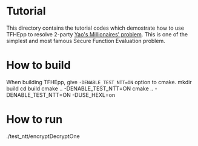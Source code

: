 # Tutorial

This directory contains the tutorial codes which demostrate how to use TFHEpp to resolve 2-party [Yao's Millionaires' problem](https://en.wikipedia.org/wiki/Yao%27s_Millionaires%27_problem). This is one of the simplest and most famous Secure Function Evaluation problem.

# How to build
When building TFHEpp, give `-DENABLE_TEST_NTT=ON` option to cmake.
mkdir build
cd build
cmake .. -DENABLE_TEST_NTT=ON
cmake .. -DENABLE_TEST_NTT=ON -DUSE_HEXL=on

# How to run
./test_ntt/encryptDecryptOne
